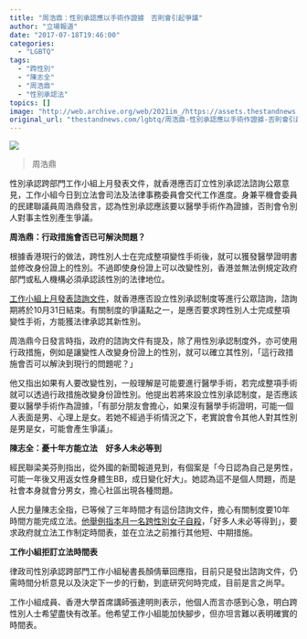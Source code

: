 ```yaml
---
title: "周浩鼎：性別承認應以手術作證據　否則會引起爭議"
author: "立場報道"
date: "2017-07-18T19:46:00"
categories:
  - "LGBTQ"
tags:
  - "跨性別"
  - "陳志全"
  - "周浩鼎"
  - "性別承認法"
topics: []
image: "http://web.archive.org/web/2021im_/https://assets.thestandnews.com/media/photos/dingg-01_OctFG.png"
original_url: "thestandnews.com/lgbtq/周浩鼎-性別承認應以手術作證據-否則會引起爭議"
---
```

![](http://web.archive.org/web/2021im_/https://assets.thestandnews.com/media/photos/dingg-01_OctFG.png)
> 周浩鼎

性別承認跨部門工作小組上月發表文件，就香港應否訂立性別承認法諮詢公眾意見，工作小組今日到立法會司法及法律事務委員會交代工作進度。身兼平機會委員的民建聯議員周浩鼎發言，認為性別承認應該要以醫學手術作為證據，否則會令別人對事主性別產生爭議。

**周浩鼎：行政措施會否已可解決問題？**

根據香港現行的做法，跨性別人士在完成整項變性手術後，就可以獲發醫學證明書並修改身份證上的性別。不過即使身份證上可以改變性別，香港並無法例規定政府部門或私人機構必須承認該性別的法律地位。

[工作小組上月發表諮詢文件](../../lgbtq/%E9%A6%99%E6%B8%AF%E6%87%89%E5%90%A6%E8%A8%AD%E7%AB%8B%E6%80%A7%E5%88%A5%E6%89%BF%E8%AA%8D%E5%88%B6%E5%BA%A6-%E6%94%BF%E5%BA%9C%E4%BB%8A%E5%B1%95%E5%85%AC%E7%9C%BE%E8%AB%AE%E8%A9%A2/)，就香港應否設立性別承認制度等進行公眾諮詢，諮詢期將於10月31日結束。有關制度的爭議點之一，是應否要求跨性別人士完成整項變性手術，方能獲法律承認其新性別。

周浩鼎今日發言時指，政府的諮詢文件有提及，除了用性別承認制度外，亦可使用行政措施，例如是讓變性人改變身份證上的性別，就可以確立其性別，「這行政措施會否可以解決到現行的問題呢？」

他又指出如果有人要改變性別，一般理解是可能要進行醫學手術，若完成整項手術就可以透過行政措施改變身份證性別。他提出若將來設立性別承認制度，是否應該要以醫學手術作為證據，「有部分朋友會擔心，如果沒有醫學手術證明，可能一個人表面是男、心理上是女。若她不經過手術情況之下，老實說會令其他人對其性別是男是女，可能會產生爭議」。

**陳志全：憂十年方能立法　好多人未必等到**

經民聯梁美芬則指出，從外國的新聞報道見到，有個案是「今日認為自己是男性，可能一年後又用返女性身體生BB，成日變化好大」。她認為這不是個人問題，而是社會本身就會分男女，擔心社區出現各種問題。

人民力量陳志全指，已等候了三年時間才有這份諮詢文件，擔心有關制度要10年時間方能完成立法。[他舉例指本月一名跨性別女子自殺](../../lgbtq/%E8%B7%A8%E6%80%A7%E5%88%A5%E5%A5%B3%E5%AD%90%E8%87%AA%E6%AE%BA-%E6%80%A7%E5%B0%8F%E7%9C%BE%E8%81%AF%E7%BD%B2%E4%BF%83%E6%94%BF%E5%BA%9C%E7%AB%8B%E6%80%A7%E5%88%A5%E6%89%BF%E8%AA%8D%E6%B3%95-%E7%B1%B2%E5%82%B3%E5%AA%92%E5%B0%8A%E9%87%8D%E6%80%A7%E5%88%A5%E8%AA%8D%E5%90%8C/)，「好多人未必等得到」，要求政府就立法工作制定時間表，並在立法之前推行其他短、中期措施。

**工作小組拒訂立法時間表**

律政司性別承認跨部門工作小組秘書長顏倩華回應指，目前只是發出諮詢文件，仍需時間分析意見以及決定下一步的行動，到底研究何時完成，目前是言之尚早。

工作小組成員、香港大學首席講師張達明則表示，他個人而言亦感到心急，明白跨性別人士希望盡快有改革。他希望工作小組能加快腳步，但亦坦言難以表明確實的時間表。